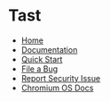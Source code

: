 # Tast

<!-- [logo]: /docs/logo_512.png -->
[home]: /README.md

* [Home][home]
* [Documentation](/docs/README.md)
* [Quick Start](/docs/quickstart.md)
* [File a Bug](https://bugs.chromium.org/p/chromium/issues/entry?template=Chrome+OS+Integration+Test+Defect+%28Tast+tests%29)
* [Report Security Issue](https://chromium.googlesource.com/chromiumos/docs/+/master/reporting_bugs.md#security)
* [Chromium OS Docs](https://chromium.googlesource.com/chromiumos/docs/+/master/README.md)

